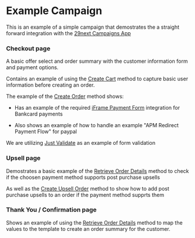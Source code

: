 # Example Campaign

This is an example of a simple campaign that demostrates the a straight forward integration with the [29next Campaigns App](https://developers.29next.com/docs/api/campaigns/)

### Checkout page

A basic offer select and order summary with the customer information form and payment options.

Contains an example of using the [Create Cart](https://developers.29next.com/docs/api/campaigns/#create-cart) method to capture basic user information before creating an order.

The example of the [Create Order](https://developers.29next.com/docs/api/campaigns/#create-order) method shows:

- Has an example of the required [iFrame Payment Form](https://developers.29next.com/docs/api/admin/guides/iframe-payment-form/) integration for Bankcard payments

- Also shows an example of how to handle an example "APM Redirect Payment Flow" for paypal

We are utilizing [Just Validate](https://just-validate.dev/) as an example of form validation


### Upsell page

Demostrates a basic example of the [Retrieve Order Details](https://developers.29next.com/docs/api/campaigns/#adding-upsells) method to check if the choosen payment method supports post purchase upsells 

As well as the [Create Upsell Order](https://developers.29next.com/docs/api/campaigns/#adding-upsells) method to show how to add post purchase upsells to an order if the payment method supprts them

### Thank You  / Confirmation page

Shows an example of using the [Retrieve Order Details](https://developers.29next.com/docs/api/campaigns/#adding-upsells) method to map the values to the template to create an order summary for the customer.